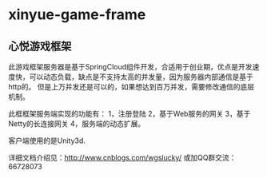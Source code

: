 # xinyue-game-frame

心悦游戏框架
------------------------------------------------------------------------------------------------------------------------

此游戏框架服务器是基于SpringCloud组件开发，合适用于创业期，优点是开发速度快，可以动态负载，缺点是不支持太高的并发量，因为服务器内部通信是基于http的。
但是上万并发还是可以的，如果想达到百万并发，需要修改通信的底层机制。

此框框架服务端实现的功能有：
1，注册登陆
2，基于Web服务的网关
3，基于Netty的长连接网关
4，服务端的动态扩展。

客户端使用的是Unity3d.

详细文档介绍见：http://www.cnblogs.com/wgslucky/  或加QQ群交流：66728073




